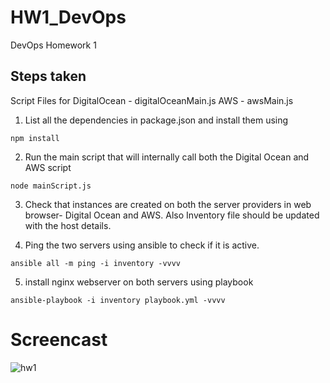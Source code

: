 # HW1_DevOps
DevOps Homework 1


## Steps taken

Script Files for 
DigitalOcean - digitalOceanMain.js
AWS - awsMain.js

1. List all the dependencies in package.json and install them using  
  ```
  npm install
  ```

2. Run the main script that will internally call both the Digital Ocean and AWS script
  ```
  node mainScript.js
  ```

3. Check that instances are created on both the server providers in web browser- Digital Ocean and AWS. Also Inventory file should be updated with the host details.

4. Ping the two servers using ansible to check if it is active.
  ```
  ansible all -m ping -i inventory -vvvv
  ```

5. install nginx webserver on both servers using playbook
  ```
  ansible-playbook -i inventory playbook.yml -vvvv
  ```

# Screencast
![hw1](https://cloud.githubusercontent.com/assets/8634231/9923614/0bbe1df6-5cc5-11e5-844f-65b9124abf82.gif)
